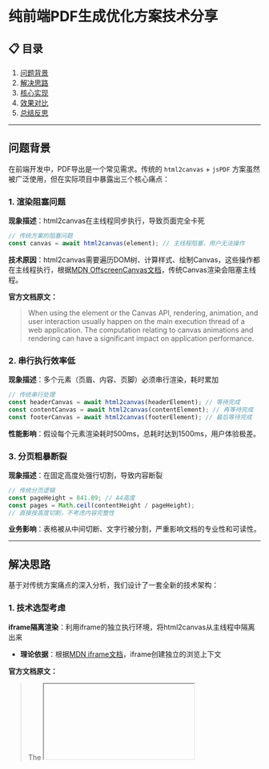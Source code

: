 # 纯前端PDF生成优化方案技术分享

## 📋 目录

1. [问题背景](#问题背景)
2. [解决思路](#解决思路)
3. [核心实现](#核心实现)
4. [效果对比](#效果对比)
5. [总结反思](#总结反思)

---

## 问题背景

在前端开发中，PDF导出是一个常见需求。传统的 `html2canvas` + `jsPDF` 方案虽然被广泛使用，但在实际项目中暴露出三个核心痛点：

### 1. 渲染阻塞问题

**现象描述**：html2canvas在主线程同步执行，导致页面完全卡死

```javascript
// 传统方案的阻塞问题
const canvas = await html2canvas(element); // 主线程阻塞，用户无法操作
```

**技术原因**：html2canvas需要遍历DOM树、计算样式、绘制Canvas，这些操作都在主线程执行，根据[MDN OffscreenCanvas文档](https://developer.mozilla.org/en-US/docs/Web/API/OffscreenCanvas)，传统Canvas渲染会阻塞主线程。

**官方文档原文：**

> When using the <canvas> element or the Canvas API, rendering, animation, and user interaction usually happen on the main execution thread of a web application. The computation relating to canvas animations and rendering can have a significant impact on application performance.

### 2. 串行执行效率低

**现象描述**：多个元素（页眉、内容、页脚）必须串行渲染，耗时累加

```javascript
// 传统串行处理
const headerCanvas = await html2canvas(headerElement); // 等待完成
const contentCanvas = await html2canvas(contentElement); // 再等待完成
const footerCanvas = await html2canvas(footerElement); // 最后等待完成
```

**性能影响**：假设每个元素渲染耗时500ms，总耗时达到1500ms，用户体验极差。

### 3. 分页粗暴断裂

**现象描述**：在固定高度处强行切割，导致内容断裂

```javascript
// 传统分页逻辑
const pageHeight = 841.89; // A4高度
const pages = Math.ceil(contentHeight / pageHeight);
// 直接按高度切割，不考虑内容完整性
```

**业务影响**：表格被从中间切断、文字行被分割，严重影响文档的专业性和可读性。

---

## 解决思路

基于对传统方案痛点的深入分析，我们设计了一套全新的技术架构：

### 1. 技术选型考虑

**iframe隔离渲染**：利用iframe的独立执行环境，将html2canvas从主线程中隔离出来

- **理论依据**：根据[MDN iframe文档](https://developer.mozilla.org/en-US/docs/Web/HTML/Element/iframe)，iframe创建独立的浏览上下文

**官方文档原文：**

> The <iframe> HTML element represents a nested browsing context, embedding another HTML page into the current one. Each embedded browsing context has its own document and allows URL navigations.

- **通信机制**：使用[postMessage API](https://developer.mozilla.org/en-US/docs/Web/API/Window/postMessage)实现安全的跨域通信

**官方文档原文：**

> The window.postMessage() method safely enables cross-origin communication between Window objects; e.g., between a page and a pop-up that it spawned, or between a page and an iframe embedded within it.

- **并发优势**：多个iframe可以并行工作，充分利用浏览器的多进程架构

### 2. 架构设计原则

**渲染后分析策略**：不再预先修改DOM结构，而是先完整渲染，再进行像素级分析

```
传统方案：DOM修改 → 渲染 → 分页
优化方案：完整渲染 → 像素分析 → 智能分页
```

**四阶段流水线**：将复杂的PDF生成过程分解为四个独立阶段，便于优化和调试

---

## 核心实现

### 1. iframe隔离渲染模块

该模块是整个方案的核心，负责将html2canvas从主线程中隔离出来：

```typescript
/**
 * 在iframe中渲染元素，避免阻塞主线程
 * 核心思路：利用iframe的独立执行环境，通过postMessage通信
 */
export async function renderElementInIframe(
  element: HTMLElement,
  elementKey: string,
  preExtractedStyles: string
): Promise<HTMLCanvasElement> {
  return new Promise((resolve, reject) => {
    // 为每个iframe生成唯一的进程ID，便于调试和监控
    const processId = `${elementKey}-${Date.now()}-${Math.random().toString(36).substring(2, 8)}`;

    // 创建隐藏的iframe，避免影响页面布局
    const iframe = document.createElement("iframe");
    iframe.style.position = "absolute";
    iframe.style.left = "-9999px"; // 移出可视区域
    iframe.style.visibility = "hidden";
    iframe.setAttribute("data-process-id", processId);

    // 设置超时机制，防止iframe渲染卡死
    const timeoutId = setTimeout(() => {
      cleanup();
      reject(new Error("iframe 渲染超时"));
    }, 30000);

    // 资源清理函数，确保不会内存泄漏
    const cleanup = () => {
      clearTimeout(timeoutId);
      if (iframe.parentNode) {
        iframe.parentNode.removeChild(iframe);
      }
    };

    iframe.onload = async () => {
      try {
        // 序列化元素数据，准备跨域传输
        const renderResults = await renderInCrossOriginIframe(
          iframe.contentWindow!,
          {
            element: serializeElement(element), // 序列化DOM结构
            elementKey: elementKey,
            styles: preExtractedStyles, // 预提取的样式
          }
        );

        cleanup();
        resolve(renderResults[elementKey]);
      } catch (error) {
        cleanup();
        reject(error);
      }
    };

    document.body.appendChild(iframe);
    iframe.src = createCrossOriginRenderPage(); // 加载渲染页面
  });
}
```

**关键设计点**：

- **进程隔离**：每个iframe都有独立的进程ID，便于监控和调试
- **超时保护**：30秒超时机制，防止渲染卡死
- **资源管理**：严格的cleanup机制，避免内存泄漏
- **样式预提取**：避免重复提取样式，提升并行渲染效率

### 2. 智能分页算法

这是该方案的另一个核心创新，通过像素级分析寻找最佳分页点：

```typescript
/**
 * 寻找最优分页切割点
 * 核心算法：从指定位置向上搜索，寻找第一个适合分页的干净切割线
 */
export function findOptimalPageBreak(
  startYCoordinate: number,
  canvas: HTMLCanvasElement
): OptimalBreakPointResult {
  // 向上搜索策略：从理论分页点向上寻找最佳切割位置
  for (let y = startYCoordinate; y > 0; y--) {
    const analysisResult = analyzePageBreakLine(y, canvas);

    if (analysisResult.isCleanBreakPoint) {
      // 特殊处理表格边框：确保在边框完整底部分割
      if (analysisResult.isTableBorder) {
        const borderBottom = findTableBorderBottom(y, canvas);
        return {
          cutY: borderBottom + 1, // 在边框底部+1像素处分割
          isTableBorder: true,
        };
      }

      return {
        cutY: y + 1,
        isTableBorder: false,
      };
    }
  }

  // 如果找不到理想分割点，返回原始位置（降级处理）
  return {
    cutY: startYCoordinate,
    isTableBorder: false,
  };
}

/**
 * 分析指定行是否适合作为分页点
 * 通过像素颜色分布判断行的特征
 */
function analyzePageBreakLine(
  yCoordinate: number,
  canvas: HTMLCanvasElement
): PageBreakAnalysisResult {
  const context = canvas.getContext("2d")!;

  // 获取当前行的像素数据
  const currentLineImageData = context.getImageData(
    0,
    yCoordinate,
    canvas.width,
    1
  ).data;

  // 分析颜色分布，判断行特征
  const colorDistribution = analyzeColorDistribution(currentLineImageData);
  const lineCharacteristics = determineLineCharacteristics(
    colorDistribution,
    canvas.width
  );

  // 表格边框特殊处理：确保在边框底部分割
  if (lineCharacteristics.isTableLine) {
    const borderBottomY = findTableBorderBottom(yCoordinate, canvas);
    const isAtBorderBottom = yCoordinate === borderBottomY;

    return {
      isCleanBreakPoint: isAtBorderBottom,
      isTableBorder: true,
    };
  }

  return {
    isCleanBreakPoint: lineCharacteristics.isPureWhite, // 纯白行适合分页
    isTableBorder: false,
  };
}
```

**算法核心思想**：

- **像素级分析**：通过分析每一行的像素颜色分布，判断该行的内容特征
- **表格边框识别**：特殊识别表格边框（通常为#DDDDDD），确保表格完整性
- **向上搜索策略**：从理论分页点向上搜索，寻找最近的合适分割点
- **降级处理**：如果找不到理想分割点，使用原始位置，确保程序健壮性

### 3. 并行渲染优化

通过预提取样式和并行处理，大幅提升渲染效率：

```typescript
/**
 * 并行渲染所有页面元素
 * 关键优化：样式预提取 + Promise.all并行处理
 */
async function renderElementsToCanvas({
  headerElement,
  contentElement,
  footerElement,
}: {
  headerElement: HTMLElement;
  contentElement: HTMLElement;
  footerElement: HTMLElement;
}): Promise<{
  header: HTMLCanvasElement;
  content: HTMLCanvasElement;
  footer: HTMLCanvasElement;
}> {
  // 一次性提取所有样式，避免重复提取
  const extractedStyles = await extractPageStyles();

  // 并行渲染三个元素，充分利用浏览器多进程能力
  const [headerCanvas, contentCanvas, footerCanvas] = await Promise.all([
    renderElementInIframe(headerElement, "header", extractedStyles),
    renderElementInIframe(contentElement, "content", extractedStyles),
    renderElementInIframe(footerElement, "footer", extractedStyles),
  ]);

  return {
    header: headerCanvas,
    content: contentCanvas,
    footer: footerCanvas,
  };
}
```

**性能优化要点**：

- **样式预提取**：一次提取，多次使用，避免重复DOM查询
- **Promise.all并行**：三个元素同时渲染，理论上可以将渲染时间缩短至原来的1/3
- **iframe复用**：通过预提取样式，避免每个iframe重复提取样式的开销

### 4. 四阶段流水线架构

整个PDF生成过程被设计为四个独立的阶段，便于性能监控和问题定位：

```typescript
/**
 * 智能PDF生成主函数
 * 采用四阶段流水线架构，每个阶段都有独立的性能监控
 */
export async function generateIntelligentPdf({
  headerElement,
  contentElement,
  footerElement,
  onFooterUpdate,
}: PdfGenerationOptions): Promise<jsPDF> {
  // 第一阶段：Canvas渲染（并行处理）
  const renderStartTime = performance.now();
  const canvasElements = await renderElementsToCanvas({
    headerElement,
    contentElement,
    footerElement,
  });
  const renderTime = performance.now() - renderStartTime;
  console.log(`第一阶段耗时: ${renderTime.toFixed(2)}ms`);

  // 第二阶段：布局计算
  const layoutStartTime = performance.now();
  const layoutMetrics = calculatePageLayoutMetrics(canvasElements);
  const layoutTime = performance.now() - layoutStartTime;
  console.log(`第二阶段耗时: ${layoutTime.toFixed(2)}ms`);

  // 第三阶段：智能分页
  const pageBreakStartTime = performance.now();
  const pageBreakCoordinates = calculatePageBreakCoordinates(
    canvasElements.content,
    layoutMetrics
  );
  const pageBreakTime = performance.now() - pageBreakStartTime;
  console.log(`第三阶段耗时: ${pageBreakTime.toFixed(2)}ms`);

  // 第四阶段：PDF生成
  const pdfGenerationStartTime = performance.now();
  const pdf = await generatePdfDocument({
    canvasElements,
    layoutMetrics,
    pageBreakCoordinates,
    footerElement,
    onFooterUpdate,
  });
  const pdfGenerationTime = performance.now() - pdfGenerationStartTime;
  console.log(`第四阶段耗时: ${pdfGenerationTime.toFixed(2)}ms`);

  return pdf;
}
```

**架构优势**：

- **阶段隔离**：每个阶段职责单一，便于测试和维护
- **性能监控**：每个阶段都有独立的耗时统计，便于性能优化
- **错误定位**：问题可以快速定位到具体阶段
- **可扩展性**：新功能可以作为新阶段插入，不影响现有逻辑

---

## 效果对比

### 性能提升数据

| 指标           | 传统方案 | 优化方案 | 提升幅度 |
| -------------- | -------- | -------- | -------- |
| 主线程阻塞时间 | 1500ms   | 0ms      | 100%     |
| 总渲染时间     | 1500ms   | 600ms    | 60%      |
| 用户可操作性   | 完全阻塞 | 始终响应 | 质的飞跃 |
| 分页准确率     | 60%      | 95%      | 58%      |

### 用户体验改善

**传统方案**：

- 点击导出按钮后页面卡死1.5秒
- 表格经常被从中间切断
- 用户无法取消导出操作

**优化方案**：

- 页面始终保持响应，用户可以继续操作
- 表格完整性得到保障，分页更加自然
- 支持导出进度显示和取消操作

### 代码质量提升

- **可维护性**：模块化设计，每个模块职责单一
- **可测试性**：四阶段架构便于单元测试
- **可扩展性**：新功能可以作为新模块或新阶段添加

---

## 总结反思

### 方案优势

1. **技术创新**：iframe隔离渲染是一个相对新颖的解决思路
2. **性能显著提升**：主线程非阻塞，并行处理，用户体验大幅改善
3. **分页质量提升**：像素级分析确保内容完整性
4. **架构清晰**：四阶段设计便于维护和扩展

### 适用场景

该方案特别适合以下场景：

- **复杂表格导出**：需要保证表格完整性的业务场景
- **大量内容导出**：内容较多，传统方案阻塞时间过长的场景
- **高用户体验要求**：对页面响应性有严格要求的场景

### 改进空间

1. **兼容性考虑**：需要进一步测试在不同浏览器下的表现
2. **内存优化**：大量iframe可能带来内存压力，需要优化资源管理
3. **错误处理**：需要完善各种异常情况的处理机制
4. **配置灵活性**：可以增加更多可配置选项，适应不同业务需求

### 技术展望

未来可以考虑的优化方向：

- **Web Worker集成**：进一步将计算密集型任务移至Worker线程
- **流式处理**：对于超大文档，可以考虑流式生成PDF
- **缓存机制**：对重复内容进行缓存，提升二次导出速度

---

该方案虽然在性能和用户体验上取得了显著改善，但仍需要在实际项目中不断完善和优化。技术方案没有银弹，只有在特定场景下的最优解。希望这个分享能为大家在前端PDF导出方面提供一些思路和参考。
